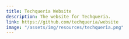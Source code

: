 ```yaml
---
title: Techqueria Website
description: The website for Techqueria.
link: https://github.com/techqueria/website
image: "/assets/img/resources/techqueria.png"
---
```

